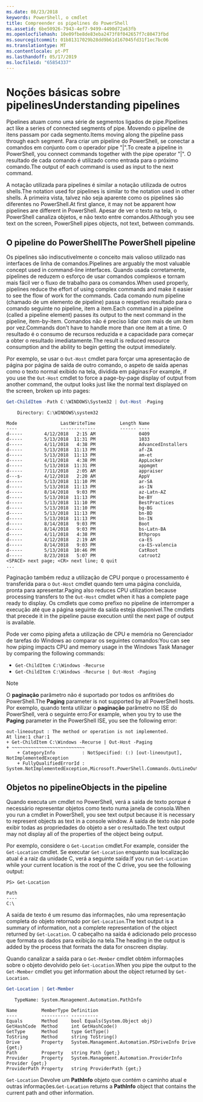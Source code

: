 ```yaml
---
ms.date: 08/23/2018
keywords: PowerShell, o cmdlet
title: Compreender os pipelines do PowerShell
ms.assetid: 6be50926-7943-4ef7-9499-4490d72a63fb
ms.openlocfilehash: 10e09fbe8de83eba2473f8f042657f7c80473fbd
ms.sourcegitcommit: 01b81317029b28dd9b61d167045fd31f1ec7bc06
ms.translationtype: MT
ms.contentlocale: pt-PT
ms.lasthandoff: 05/17/2019
ms.locfileid: "65854337"
---
```

# <a name="understanding-pipelines"></a><span data-ttu-id="2bcfa-103">Noções básicas sobre pipelines</span><span class="sxs-lookup"><span data-stu-id="2bcfa-103">Understanding pipelines</span></span>

<span data-ttu-id="2bcfa-104">Pipelines atuam como uma série de segmentos ligados de pipe.</span><span class="sxs-lookup"><span data-stu-id="2bcfa-104">Pipelines act like a series of connected segments of pipe.</span></span> <span data-ttu-id="2bcfa-105">Movendo o pipeline de itens passam por cada segmento.</span><span class="sxs-lookup"><span data-stu-id="2bcfa-105">Items moving along the pipeline pass through each segment.</span></span> <span data-ttu-id="2bcfa-106">Para criar um pipeline do PowerShell, se conectar a comandos em conjunto com o operador pipe "|".</span><span class="sxs-lookup"><span data-stu-id="2bcfa-106">To create a pipeline in PowerShell, you connect commands together with the pipe operator "|".</span></span> <span data-ttu-id="2bcfa-107">O resultado de cada comando é utilizado como entrada para o próximo comando.</span><span class="sxs-lookup"><span data-stu-id="2bcfa-107">The output of each command is used as input to the next command.</span></span>

<span data-ttu-id="2bcfa-108">A notação utilizada para pipelines é similar a notação utilizada de outros shells.</span><span class="sxs-lookup"><span data-stu-id="2bcfa-108">The notation used for pipelines is similar to the notation used in other shells.</span></span> <span data-ttu-id="2bcfa-109">À primeira vista, talvez não seja aparente como os pipelines são diferentes no PowerShell.</span><span class="sxs-lookup"><span data-stu-id="2bcfa-109">At first glance, it may not be apparent how pipelines are different in PowerShell.</span></span> <span data-ttu-id="2bcfa-110">Apesar de ver o texto na tela, o PowerShell canaliza objetos, e não texto entre comandos.</span><span class="sxs-lookup"><span data-stu-id="2bcfa-110">Although you see text on the screen, PowerShell pipes objects, not text, between commands.</span></span>

## <a name="the-powershell-pipeline"></a><span data-ttu-id="2bcfa-111">O pipeline do PowerShell</span><span class="sxs-lookup"><span data-stu-id="2bcfa-111">The PowerShell pipeline</span></span>

<span data-ttu-id="2bcfa-112">Os pipelines são indiscutivelmente o conceito mais valioso utilizado nas interfaces de linha de comandos.</span><span class="sxs-lookup"><span data-stu-id="2bcfa-112">Pipelines are arguably the most valuable concept used in command-line interfaces.</span></span> <span data-ttu-id="2bcfa-113">Quando usada corretamente, pipelines de reduzem o esforço de usar comandos complexos e tornam mais fácil ver o fluxo de trabalho para os comandos.</span><span class="sxs-lookup"><span data-stu-id="2bcfa-113">When used properly, pipelines reduce the effort of using complex commands and make it easier to see the flow of work for the commands.</span></span> <span data-ttu-id="2bcfa-114">Cada comando num pipeline (chamado de um elemento de pipeline) passa o respetivo resultado para o comando seguinte no pipeline, item a item.</span><span class="sxs-lookup"><span data-stu-id="2bcfa-114">Each command in a pipeline (called a pipeline element) passes its output to the next command in the pipeline, item-by-item.</span></span> <span data-ttu-id="2bcfa-115">Comandos não é preciso lidar com mais de um item por vez.</span><span class="sxs-lookup"><span data-stu-id="2bcfa-115">Commands don't have to handle more than one item at a time.</span></span> <span data-ttu-id="2bcfa-116">O resultado é o consumo de recursos reduzida e a capacidade para começar a obter o resultado imediatamente.</span><span class="sxs-lookup"><span data-stu-id="2bcfa-116">The result is reduced resource consumption and the ability to begin getting the output immediately.</span></span>

<span data-ttu-id="2bcfa-117">Por exemplo, se usar o `Out-Host` cmdlet para forçar uma apresentação de página por página de saída de outro comando, o aspeto de saída apenas como o texto normal exibido na tela, dividida em páginas:</span><span class="sxs-lookup"><span data-stu-id="2bcfa-117">For example, if you use the `Out-Host` cmdlet to force a page-by-page display of output from another command, the output looks just like the normal text displayed on the screen, broken up into pages:</span></span>

```powershell
Get-ChildItem -Path C:\WINDOWS\System32 | Out-Host -Paging
```

```Output
    Directory: C:\WINDOWS\system32

Mode                LastWriteTime         Length Name
----                -------------         ------ ----
d-----        4/12/2018   2:15 AM                0409
d-----        5/13/2018  11:31 PM                1033
d-----        4/11/2018   4:38 PM                AdvancedInstallers
d-----        5/13/2018  11:13 PM                af-ZA
d-----        5/13/2018  11:13 PM                am-et
d-----        4/11/2018   4:38 PM                AppLocker
d-----        5/13/2018  11:31 PM                appmgmt
d-----        7/11/2018   2:05 AM                appraiser
d---s-        4/12/2018   2:20 AM                AppV
d-----        5/13/2018  11:10 PM                ar-SA
d-----        5/13/2018  11:13 PM                as-IN
d-----        8/14/2018   9:03 PM                az-Latn-AZ
d-----        5/13/2018  11:13 PM                be-BY
d-----        5/13/2018  11:10 PM                BestPractices
d-----        5/13/2018  11:10 PM                bg-BG
d-----        5/13/2018  11:13 PM                bn-BD
d-----        5/13/2018  11:13 PM                bn-IN
d-----        8/14/2018   9:03 PM                Boot
d-----        8/14/2018   9:03 PM                bs-Latn-BA
d-----        4/11/2018   4:38 PM                Bthprops
d-----        4/12/2018   2:19 AM                ca-ES
d-----        8/14/2018   9:03 PM                ca-ES-valencia
d-----        5/13/2018  10:46 PM                CatRoot
d-----        8/23/2018   5:07 PM                catroot2
<SPACE> next page; <CR> next line; Q quit
...
```

<span data-ttu-id="2bcfa-118">Paginação também reduz a utilização de CPU porque o processamento é transferida para o `Out-Host` cmdlet quando tem uma página concluída, pronta para apresentar.</span><span class="sxs-lookup"><span data-stu-id="2bcfa-118">Paging also reduces CPU utilization because processing transfers to the `Out-Host` cmdlet when it has a complete page ready to display.</span></span> <span data-ttu-id="2bcfa-119">Os cmdlets que como prefixo no pipeline de interromper a execução até que a página seguinte da saída esteja disponível.</span><span class="sxs-lookup"><span data-stu-id="2bcfa-119">The cmdlets that precede it in the pipeline pause execution until the next page of output is available.</span></span>

<span data-ttu-id="2bcfa-120">Pode ver como piping afeta a utilização de CPU e memória no Gerenciador de tarefas do Windows ao comparar os seguintes comandos:</span><span class="sxs-lookup"><span data-stu-id="2bcfa-120">You can see how piping impacts CPU and memory usage in the Windows Task Manager by comparing the following commands:</span></span>

- `Get-ChildItem C:\Windows -Recurse`
- `Get-ChildItem C:\Windows -Recurse | Out-Host -Paging`

> [!NOTE]
> <span data-ttu-id="2bcfa-121">O **paginação** parâmetro não é suportado por todos os anfitriões do PowerShell.</span><span class="sxs-lookup"><span data-stu-id="2bcfa-121">The **Paging** parameter is not supported by all PowerShell hosts.</span></span> <span data-ttu-id="2bcfa-122">Por exemplo, quando tenta utilizar o **paginação** parâmetro no ISE do PowerShell, verá o seguinte erro:</span><span class="sxs-lookup"><span data-stu-id="2bcfa-122">For example, when you try to use the **Paging** parameter in the PowerShell ISE, you see the following error:</span></span>
>
> ```Output
> out-lineoutput : The method or operation is not implemented.
> At line:1 char:1
> + Get-ChildItem C:\Windows -Recurse | Out-Host -Paging
> + ~~~~~~~~~~~~~~~~~~~~~~~~~~~
>     + CategoryInfo          : NotSpecified: (:) [out-lineoutput], NotImplementedException
>     + FullyQualifiedErrorId : System.NotImplementedException,Microsoft.PowerShell.Commands.OutLineOutputCommand
> ```

## <a name="objects-in-the-pipeline"></a><span data-ttu-id="2bcfa-123">Objetos no pipeline</span><span class="sxs-lookup"><span data-stu-id="2bcfa-123">Objects in the pipeline</span></span>

<span data-ttu-id="2bcfa-124">Quando executa um cmdlet no PowerShell, verá a saída de texto porque é necessário representar objetos como texto numa janela de consola.</span><span class="sxs-lookup"><span data-stu-id="2bcfa-124">When you run a cmdlet in PowerShell, you see text output because it is necessary to represent objects as text in a console window.</span></span> <span data-ttu-id="2bcfa-125">A saída de texto não pode exibir todas as propriedades do objeto a ser o resultado.</span><span class="sxs-lookup"><span data-stu-id="2bcfa-125">The text output may not display all of the properties of the object being output.</span></span>

<span data-ttu-id="2bcfa-126">Por exemplo, considere o `Get-Location` cmdlet.</span><span class="sxs-lookup"><span data-stu-id="2bcfa-126">For example, consider the `Get-Location` cmdlet.</span></span> <span data-ttu-id="2bcfa-127">Se executar `Get-Location` enquanto sua localização atual é a raiz da unidade C, verá a seguinte saída:</span><span class="sxs-lookup"><span data-stu-id="2bcfa-127">If you run `Get-Location` while your current location is the root of the C drive, you see the following output:</span></span>

```
PS> Get-Location

Path
----
C:\
```

<span data-ttu-id="2bcfa-128">A saída de texto é um resumo das informações, não uma representação completa do objeto retornado por `Get-Location`.</span><span class="sxs-lookup"><span data-stu-id="2bcfa-128">The text output is a summary of information, not a complete representation of the object returned by `Get-Location`.</span></span> <span data-ttu-id="2bcfa-129">O cabeçalho na saída é adicionado pelo processo que formata os dados para exibição na tela.</span><span class="sxs-lookup"><span data-stu-id="2bcfa-129">The heading in the output is added by the process that formats the data for onscreen display.</span></span>

<span data-ttu-id="2bcfa-130">Quando canalizar a saída para o `Get-Member` cmdlet obtém informações sobre o objeto devolvido pelo `Get-Location`.</span><span class="sxs-lookup"><span data-stu-id="2bcfa-130">When you pipe the output to the `Get-Member` cmdlet you get information about the object returned by `Get-Location`.</span></span>

```powershell
Get-Location | Get-Member
```

```Output
   TypeName: System.Management.Automation.PathInfo

Name         MemberType Definition
----         ---------- ----------
Equals       Method     bool Equals(System.Object obj)
GetHashCode  Method     int GetHashCode()
GetType      Method     type GetType()
ToString     Method     string ToString()
Drive        Property   System.Management.Automation.PSDriveInfo Drive {get;}
Path         Property   string Path {get;}
Provider     Property   System.Management.Automation.ProviderInfo Provider {get;}
ProviderPath Property   string ProviderPath {get;}
```

<span data-ttu-id="2bcfa-131">`Get-Location` Devolve um **PathInfo** objeto que contém o caminho atual e outras informações.</span><span class="sxs-lookup"><span data-stu-id="2bcfa-131">`Get-Location` returns a **PathInfo** object that contains the current path and other information.</span></span>
